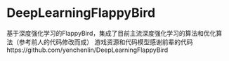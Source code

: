 # DeepLearningFlappyBird
基于深度强化学习的FlappyBird，集成了目前主流深度强化学习的算法和优化算法（参考前人的代码修改而成）
游戏资源和代码模型感谢前辈的代码https://github.com/yenchenlin/DeepLearningFlappyBird
